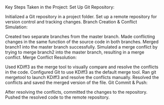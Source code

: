 Key Steps Taken in the Project:
Set Up Git Repository:

Initialized a Git repository in a project folder.
Set up a remote repository for version control and tracking changes.
Branch Creation & Conflict Simulation:

Created two separate branches from the master branch.
Made conflicting changes in the same function of the source code in both branches.
Merged branch1 into the master branch successfully.
Simulated a merge conflict by trying to merge branch2 into the master branch, resulting in a merge conflict.
Merge Conflict Resolution:

Used KDiff3 as the merge tool to visually compare and resolve the conflicts in the code.
Configured Git to use KDiff3 as the default merge tool.
Ran git mergetool to launch KDiff3 and resolve the conflicts manually.
Resolved the conflicts and saved the merged version of the file.
Git Commit & Push:

After resolving the conflicts, committed the changes to the repository.
Pushed the resolved code to the remote repository.
